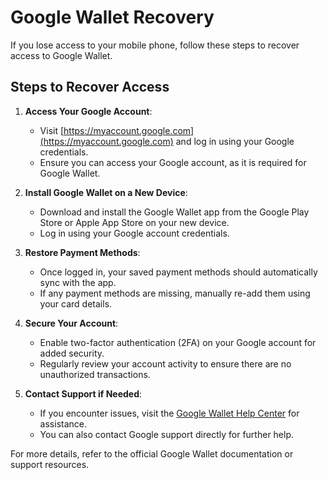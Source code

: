 # Google Wallet Recovery

If you lose access to your mobile phone, follow these steps to recover access to Google Wallet.

## Steps to Recover Access

1. **Access Your Google Account**:
   - Visit [https://myaccount.google.com](https://myaccount.google.com) and log in using your Google credentials.
   - Ensure you can access your Google account, as it is required for Google Wallet.

2. **Install Google Wallet on a New Device**:
   - Download and install the Google Wallet app from the Google Play Store or Apple App Store on your new device.
   - Log in using your Google account credentials.

3. **Restore Payment Methods**:
   - Once logged in, your saved payment methods should automatically sync with the app.
   - If any payment methods are missing, manually re-add them using your card details.

4. **Secure Your Account**:
   - Enable two-factor authentication (2FA) on your Google account for added security.
   - Regularly review your account activity to ensure there are no unauthorized transactions.

5. **Contact Support if Needed**:
   - If you encounter issues, visit the [Google Wallet Help Center](https://support.google.com/wallet/) for assistance.
   - You can also contact Google support directly for further help.

For more details, refer to the official Google Wallet documentation or support resources.
